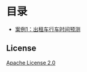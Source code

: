 # 目录

- [案例1：出租车行车时间预测](taxi_tour_duration_prediction.md)

## License

[Apache License 2.0](https://github.com/4paradigm/HybridSQL-docs/blob/main/LICENSE)

